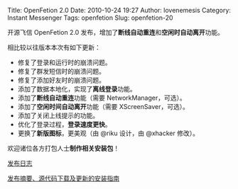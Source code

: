 Title: OpenFetion 2.0
Date: 2010-10-24 19:27
Author: lovenemesis
Category: Instant Messenger
Tags: openfetion
Slug: openfetion-20

开源飞信 OpenFetion 2.0
发布，增加了**断线自动重连**和**空闲时自动离开**功能。

相比较以往版本本次有如下更新：

-   修复了登录和运行时的崩溃问题。
-   修复了群发短信时的崩溃问题。
-   修复了添加好友时的崩溃问题。
-   添加了数据本地化，实现了**离线登录**功能。
-   添加了**断线自动重连**功能（需要 NetworkManager，可选）。
-   添加了**空闲时间自动离开**功能（需要 XScreenSaver，可选）。
-   添加了关闭上线提示的功能。
-   优化了登录过程，**登录速度更快**。
-   更换了**新版图标**，更美观（由 @riku 设计，由 @xhacker 修改）。

欢迎诸位各方打包人士**制作相关安装包**！

[发布日志](http://basiccoder.com/openfetion-v2-release.html)

[发布摘要、源代码下载及更新的安装指南](http://basiccoder.com/openfetion-v2-release.html)
